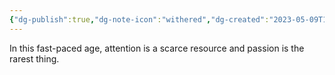 ```yaml
---
{"dg-publish":true,"dg-note-icon":"withered","dg-created":"2023-05-09T16:28:00+08:00","dg-updated":"2023-05-14T00:35:00+08:00","tags":["attention","passion"],"dg-path":"Thinking/Attention.md","permalink":"/Thinking/Attention/","dgPassFrontmatter":true,"noteIcon":"withered","created":"2023-05-09T16:28:00+08:00","updated":"2023-05-14T00:35:00+08:00"}
---
```



In this fast-paced age, attention is a scarce resource and passion is the rarest thing.


